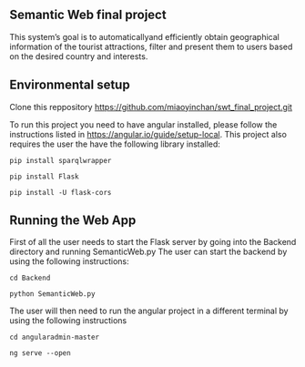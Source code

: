 ## Semantic Web final project
 This system’s goal is to automaticallyand efficiently obtain geographical information of the tourist attractions, filter and present them to users based on the desired country and interests.
 
 ## Environmental setup
 Clone this reppository https://github.com/miaoyinchan/swt_final_project.git
 
 To run this project you need to have angular installed, please follow the instructions listed in https://angular.io/guide/setup-local. 
 This project also requires the user the have the following library installed:
 ```
 pip install sparqlwrapper
 ```
  ```
 pip install Flask
 ```
  ```
  pip install -U flask-cors
 ```
 
  ## Running the Web App
  
  First of all the user needs to start the Flask server by going into the Backend directory and running SemanticWeb.py
  The user can start the backend by using the following instructions:
  
   ```
 cd Backend
 ```
  ```
 python SemanticWeb.py
 ```
 
 The user will then need to run the angular project in a different terminal by using the following instructions
   
 ```
 cd angularadmin-master
 ```
  ```
 ng serve --open
 ```
 
  
  

